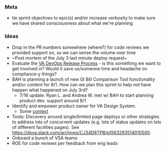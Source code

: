 ### Meta
- tie sprint objectives to epic(s) and/or increase verbosity to make sure we have shared consciousness about what we're planning

### Ideas
- Drop in the PR numbers somewhere (where?) for code reviews we provided support on, so we can sense the volume over time
- ~Post mortem of the July 3 last minute deploy request~
- Evaluate the [VA DevOps Release Process](https://vaww.oit.va.gov/oit/devops/release-process/) - is this something we want to get involved in? Would it save us/someone time and headache on compliance-y things?
- BAH is planning a launch of new GI Bill Comparison Tool functionality and/or content for 8/1. How can we plan this sprint to help _not_ have happen what happened on July 3rd?
  - 7/16 update: Ryan L. and Andrea W. met w/ BAH to start planning product dev. support around 8/1
- Identify and empower product owner for VA Design System.
  - Some [context](https://github.com/department-of-veterans-affairs/vets.gov-team/blob/master/Practice%20Areas/Design/Design%20System/design-system-summary.md)
- Tools: Discovery around single/limited page deploys or other strategies to address lots of concurrent updates (e.g. lots of status updates on lots of different facilities pages). See https://dsva.slack.com/archives/CJ34D8TPB/p1563293514010500.
- Onboard a bunch of VSA teams
- ROE for code reviews per feedback from eng leads
